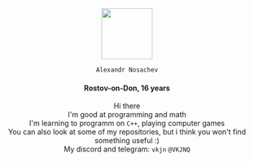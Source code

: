 <div id="header" align="center">
  <img src="https://media.giphy.com/media/M9gbBd9nbDrOTu1Mqx/giphy.gif" width="100"/>
</div>
<div align="center">

`Alexandr Nosachev`
#### Rostov-on-Don, 16 years
  
Hi there <br>
I'm good at programming and math <br> 
I'm learning to programm on `C++`, playing computer games <br>
You can also look at some of my repositories, but i think you won't find something useful :) <br>
My discord and telegram: `vkjn` `@VKJNQ`
</div>
